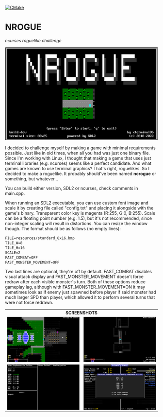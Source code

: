 [![CMake](https://github.com/xterminal86/nrogue/actions/workflows/cmake.yml/badge.svg?branch=master)](https://github.com/xterminal86/nrogue/actions/workflows/cmake.yml)
# NROGUE
*ncurses roguelike challenge*

![](resources/github-front/title.png)

I decided to challenge myself by making a game with minimal requirements possible.
Just like in old times, when all you had was just one binary file.
Since I'm working with Linux, I thought that making a game that uses just terminal libraries (e.g. ncurses)
seems like a perfect candidate. And what games are known to use terminal graphics? That's right, roguelikes.
So I decided to make a roguelike.
It probably should've been named **ncrogue** or something, but whatever...

You can build either version, SDL2 or ncurses, check comments in main.cpp.

When running an SDL2 executable, you can use custom font image and scale it by creating
file called "config.txt" and placing it alongside with the game's binary.
Transparent color key is magenta (R:255, G:0, B:255).
Scale can be a floating point number (e.g. 1.5), but it's not recommended,
since non-integer scaling will result in distortions.
You can resize the window though.
The format should be as follows (no empty lines):

```
FILE=resources/standard_8x16.bmp
TILE_W=8
TILE_H=16
SCALE=2
FAST_COMBAT=OFF
FAST_MONSTER_MOVEMENT=OFF
```

Two last lines are optional, they're off by default.
FAST_COMBAT disables visual attack display and FAST_MONSTER_MOVEMENT doesn't force redraw after each visible monster's turn.
Both of these options reduce gameplay lag, although with FAST_MONSTER_MOVEMENT=ON it may sometimes look as if
enemy just spawned before player if said monster had much larger SPD than player, which allowed it to perform several
turns that were not force redrawn.

<TABLE>
  <TR>
    <TD colspan="2" align="center"><B>SCREENSHOTS</B></TD>
  </TR>
  <TR>
    <TD><IMG src="resources/github-front/in-game.png" title="in-game"></TD>
    <TD><IMG src="resources/github-front/in-game-battle.png" title="battle"></TD>
  </TR>
  <TR>
    <TD><IMG src="resources/github-front/in-game-charsheet.png" title="charsheet"></TD>
    <TD><IMG src="resources/github-front/in-game-shop.png" title="shop"></TD>
  </TR>      
</TABLE>
